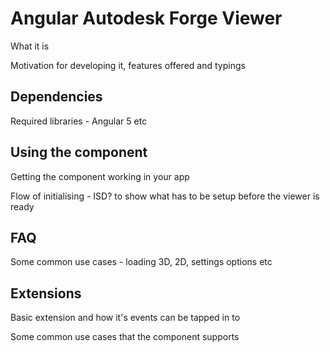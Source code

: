 # Angular Autodesk Forge Viewer

What it is

Motivation for developing it, features offered and typings

## Dependencies

Required libraries - Angular 5 etc

## Using the component

Getting the component working in your app

Flow of initialising - ISD? to show what has to be setup before the viewer is ready

## FAQ

Some common use cases - loading 3D, 2D, settings options etc

## Extensions

Basic extension and how it's events can be tapped in to

Some common use cases that the component supports
